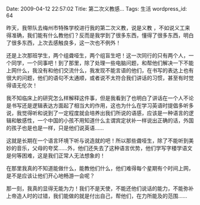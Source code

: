 Date: 2009-04-12 22:57:02
Title: 第二次义教感…
Tags: 生活
wordpress_id: 64

昨天，我带队去梅州市特殊学校进行我的第二次义教，说是义教 ，不如说义工来得准确，我们能有什么教他们？反而是我学到了很多东西，懂得了很多东西，明白了很多东西，上次去感触良多，这一次也不例外！

还是上次那班学生，两个组聋哑生，两个组盲生吧！这一次同行的只有两个人，一个同学，一个同事吧！到了那里，除了处理一些电脑问题，和帮他们解决一下不能上网什么，我没有和他们交流什么，我发现不能言语的他们，在书写的表达上也有很大的问题，他们的语句不太通顺，或者说不太符合我们讲话的习惯，甚至有时觉得语无伦次！

我不知临床上的研究怎么样解释这件事，但是我看到了也明白了讲话在一个人不论是书写还是逻辑表达方面起了相当大的作用，这也为什么在学习英语时提倡多听多说，我觉得听和说到了一定程度就会培养出我们所说的语感，应该是一种语言的逻辑和敏感性，一个中国的小孩不用知道什么主谓宾定状补一样说出正确的话，外国的孩子也是也是一样，只是他们说英语……

这就是长期在一个语言环境下听与说造就的吧！所以那些聋哑生，除了不能听到美妙的音乐，父母的夸奖……外，他们还失去了这种语言优势，他们学写字楼学语文是何等困难，这是我们正常人无法想象的！

在那里我真的不知道能做什么，能教他们什么，他们难得每个星期有个时间上网，是不是应该让他们开心地畅游一会呢？

那一刻，我真的显得无能为力！我们不是天使，不能还他们说话的能力，不能弥补上帝造人时的过错，我们能做的就是付出自己，帮他们，在力所能及的范围……
